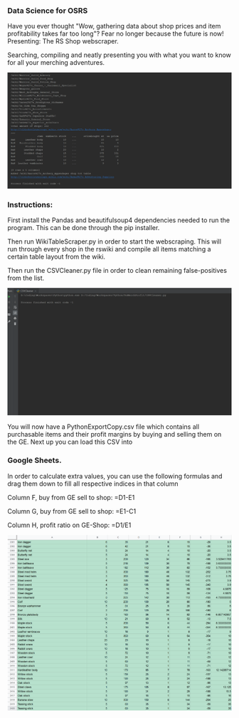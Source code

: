 ### Data Science for OSRS

Have you ever thought "Wow, gathering data about shop prices and item profitability takes far too long"? Fear no longer because the future is now! Presenting: The RS Shop webscraper. 
 
 Searching, compiling and neatly presenting you with what you want to know
 for all your merching adventures.

![alt text](https://github.com/YacobBY/RsDataScience/blob/master/assets/Scraper.gif)

### Instructions:
First install the Pandas and beautifulsoup4 dependencies needed to run the program. 
This can be done through the pip installer.

Then run WikiTableScraper.py in order to start the webscraping. This will run through every shop
in the rswiki and compile all items matching a certain table layout from the wiki.

Then run the CSVCleaner.py file in order to clean remaining false-positives from the list.

![alt text](https://github.com/YacobBY/RsDataScience/blob/master/assets/Cleaner.gif)

You will now have a PythonExportCopy.csv file which contains all purchasable items and their profit
margins by buying and selling them on the GE. Next up you can load this CSV into 

### Google Sheets.

In order to calculate extra values, you can use the following formulas and drag them down to fill
all respective indices in that column

Column F, buy from GE sell to shop:  =D1-E1

Column G, buy from GE sell to shop:  =E1-C1

Column H, profit ratio  on GE-Shop: =D1/E1

![alt text](https://github.com/YacobBY/RsDataScience/blob/master/assets/Margins.png)